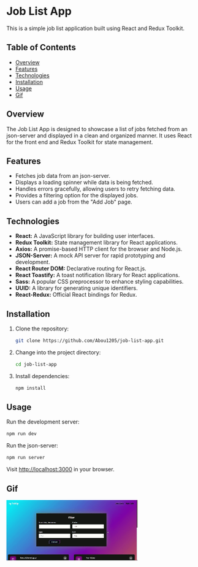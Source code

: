 # Job List App

This is a simple job list application built using React and Redux Toolkit.

## Table of Contents

- [Overview](#overview)
- [Features](#features)
- [Technologies](#technologies)
- [Installation](#installation)
- [Usage](#usage)
- [Gif](#gif)

## Overview

The Job List App is designed to showcase a list of jobs fetched from an json-server and displayed in a clean and organized manner. It uses React for the front end and Redux Toolkit for state management.

## Features

- Fetches job data from an json-server.
- Displays a loading spinner while data is being fetched.
- Handles errors gracefully, allowing users to retry fetching data.
- Provides a filtering option for the displayed jobs.
- Users can add a job from the "Add Job" page.

## Technologies

- **React:** A JavaScript library for building user interfaces.
- **Redux Toolkit:** State management library for React applications.
- **Axios:** A promise-based HTTP client for the browser and Node.js.
- **JSON-Server:** A mock API server for rapid prototyping and development.
- **React Router DOM:** Declarative routing for React.js.
- **React Toastify:** A toast notification library for React applications.
- **Sass:** A popular CSS preprocessor to enhance styling capabilities.
- **UUID:** A library for generating unique identifiers.
- **React-Redux:** Official React bindings for Redux.

## Installation

1. Clone the repository:

   ```bash
   git clone https://github.com/Abou1205/job-list-app.git
   ```

2. Change into the project directory:

   ```bash
   cd job-list-app
   ```

3. Install dependencies:

   ```bash
   npm install
   ```

## Usage

Run the development server:

```bash
npm run dev
```

Run the json-server:

```bash
npm run server
```

Visit [http://localhost:3000](http://localhost:3000) in your browser.

## Gif

![](/job.gif)

